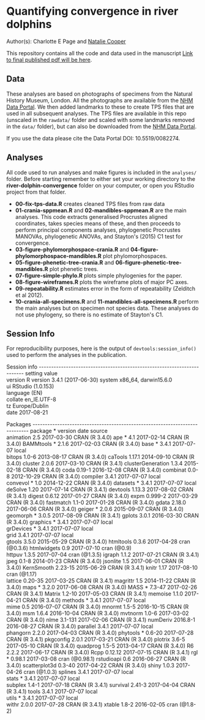 # Quantifying convergence in river dolphins
Author(s): Charlotte E Page and [Natalie Cooper](mailto:natalie.cooper.@nhm.ac.uk)  

This repository contains all the code and data used in the manuscript [Link to final published pdf will be here]().

## Data
These analyses are based on photographs of specimens from the Natural History Museum, London. 
All the photographs are available from the [NHM Data Portal](http://dx.doi.org/10.5519/0082274). 
We then added landmarks to these to create TPS files that are used in all subsequent analyses. 
The TPS files are available in this repo (unscaled in the `rawdata/` folder and scaled with some landmarks removed in the `data/` folder), but can also be downloaded from the [NHM Data Portal](http://dx.doi.org/10.5519/0082274).

If you use the data please cite the Data Portal DOI: 10.5519/0082274.


## Analyses
All code used to run analyses and make figures is included in the `analyses/` folder. Before starting remember to either set your working directory to the **river-dolphin-convergence** folder on your computer, or open you RStudio project from that folder.

* **00-fix-tps-data.R** creates cleaned TPS files from raw data
* **01-crania-sppmean.R** and **02-mandibles-sppmean.R** are the main analyses. This code extracts generalised Procrustes aligned coordinates, takes species means of these, and then proceeds to perform principal components analyses, phylogenetic Procrustes MANOVAs, phylogenetic ANOVAs, and Stayton's (2015) C1 test for convergence.
* **03-figure-phylomorphospace-crania.R** and **04-figure-phylomorphospace-mandibles.R** plot phylomorphospaces.
* **05-figure-phenetic-tree-crania.R**	and **06-figure-phenetic-tree-mandibles.R** plot phenetic trees.
* **07-figure-simple-phylo.R** plots simple phylogenies for the paper.
* **08-figure-wireframes.R** plots the wireframe plots of major PC axes.
* **09-repeatability.R** estimates error in the form of repeatability (Zelditch et al 2012).
* **10-crania-all-specimens.R** and **11-mandibles-all-specimens.R** perform the main analyses but on specimen not species data. These analyses do not use phylogeny, so there is no estimate of Stayton's C1.

## Session Info
For reproducibility purposes, here is the output of `devtools:session_info()` used to perform the analyses in the publication.

Session info ------------------------------------------------------------------------
 setting  value                       
 version  R version 3.4.1 (2017-06-30)
 system   x86_64, darwin15.6.0        
 ui       RStudio (1.0.153)           
 language (EN)                        
 collate  en_IE.UTF-8                 
 tz       Europe/Dublin               
 date     2017-08-21                  

Packages ----------------------------------------------------------------------------
 package           * version  date       source        
 animation           2.5      2017-03-30 CRAN (R 3.4.0)
 ape               * 4.1      2017-02-14 CRAN (R 3.4.0)
 BAMMtools         * 2.1.6    2017-02-03 CRAN (R 3.4.0)
 base              * 3.4.1    2017-07-07 local         
 bitops              1.0-6    2013-08-17 CRAN (R 3.4.0)
 caTools             1.17.1   2014-09-10 CRAN (R 3.4.0)
 cluster             2.0.6    2017-03-10 CRAN (R 3.4.1)
 clusterGeneration   1.3.4    2015-02-18 CRAN (R 3.4.0)
 coda                0.19-1   2016-12-08 CRAN (R 3.4.0)
 combinat            0.0-8    2012-10-29 CRAN (R 3.4.0)
 compiler            3.4.1    2017-07-07 local         
 convevol          * 1.0      2014-12-22 CRAN (R 3.4.0)
 datasets          * 3.4.1    2017-07-07 local         
 deSolve             1.20     2017-07-14 CRAN (R 3.4.1)
 devtools            1.13.3   2017-08-02 CRAN (R 3.4.1)
 digest              0.6.12   2017-01-27 CRAN (R 3.4.0)
 expm                0.999-2  2017-03-29 CRAN (R 3.4.0)
 fastmatch           1.1-0    2017-01-28 CRAN (R 3.4.0)
 gdata               2.18.0   2017-06-06 CRAN (R 3.4.0)
 geiger            * 2.0.6    2015-09-07 CRAN (R 3.4.0)
 geomorph          * 3.0.5    2017-08-09 CRAN (R 3.4.1)
 gplots              3.0.1    2016-03-30 CRAN (R 3.4.0)
 graphics          * 3.4.1    2017-07-07 local         
 grDevices         * 3.4.1    2017-07-07 local         
 grid                3.4.1    2017-07-07 local         
 gtools              3.5.0    2015-05-29 CRAN (R 3.4.0)
 htmltools           0.3.6    2017-04-28 cran (@0.3.6) 
 htmlwidgets         0.9      2017-07-10 cran (@0.9)   
 httpuv              1.3.5    2017-07-04 cran (@1.3.5) 
 igraph              1.1.2    2017-07-21 CRAN (R 3.4.1)
 jpeg                0.1-8    2014-01-23 CRAN (R 3.4.0)
 jsonlite            1.5      2017-06-01 CRAN (R 3.4.0)
 KernSmooth          2.23-15  2015-06-29 CRAN (R 3.4.1)
 knitr               1.17     2017-08-10 cran (@1.17)  
 lattice             0.20-35  2017-03-25 CRAN (R 3.4.1)
 magrittr            1.5      2014-11-22 CRAN (R 3.4.0)
 maps              * 3.2.0    2017-06-08 CRAN (R 3.4.0)
 MASS              * 7.3-47   2017-02-26 CRAN (R 3.4.1)
 Matrix              1.2-10   2017-05-03 CRAN (R 3.4.1)
 memoise             1.1.0    2017-04-21 CRAN (R 3.4.0)
 methods           * 3.4.1    2017-07-07 local         
 mime                0.5      2016-07-07 CRAN (R 3.4.0)
 mnormt              1.5-5    2016-10-15 CRAN (R 3.4.0)
 msm                 1.6.4    2016-10-04 CRAN (R 3.4.0)
 mvtnorm             1.0-6    2017-03-02 CRAN (R 3.4.0)
 nlme                3.1-131  2017-02-06 CRAN (R 3.4.1)
 numDeriv            2016.8-1 2016-08-27 CRAN (R 3.4.0)
 parallel            3.4.1    2017-07-07 local         
 phangorn            2.2.0    2017-04-03 CRAN (R 3.4.0)
 phytools          * 0.6-20   2017-07-28 CRAN (R 3.4.1)
 pkgconfig           2.0.1    2017-03-21 CRAN (R 3.4.0)
 plotrix             3.6-5    2017-05-10 CRAN (R 3.4.0)
 quadprog            1.5-5    2013-04-17 CRAN (R 3.4.0)
 R6                  2.2.2    2017-06-17 CRAN (R 3.4.0)
 Rcpp                0.12.12  2017-07-15 CRAN (R 3.4.1)
 rgl               * 0.98.1   2017-03-08 cran (@0.98.1)
 rstudioapi          0.6      2016-06-27 CRAN (R 3.4.0)
 scatterplot3d       0.3-40   2017-04-22 CRAN (R 3.4.0)
 shiny               1.0.3    2017-04-26 cran (@1.0.3) 
 splines             3.4.1    2017-07-07 local         
 stats             * 3.4.1    2017-07-07 local         
 subplex             1.4-1    2017-07-18 CRAN (R 3.4.1)
 survival            2.41-3   2017-04-04 CRAN (R 3.4.1)
 tools               3.4.1    2017-07-07 local         
 utils             * 3.4.1    2017-07-07 local         
 withr               2.0.0    2017-07-28 CRAN (R 3.4.1)
 xtable              1.8-2    2016-02-05 cran (@1.8-2) 